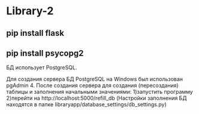 # Library-2


pip install flask
-
pip install psycopg2
-------------------------------------------------------------------
БД использует PostgreSQL.

Для создания сервера БД PostgreSQL на Windows был использован pgAdmin 4. 
После создания сервера для создания (пересоздания) таблицы и заполнения начальными значениями: 
1)запустить программу 
2)перейти на http://localhost:5000/refill_db
 (Настройки заполнения БД находятся в папке libraryapp/database_settings/db_settings.py)
